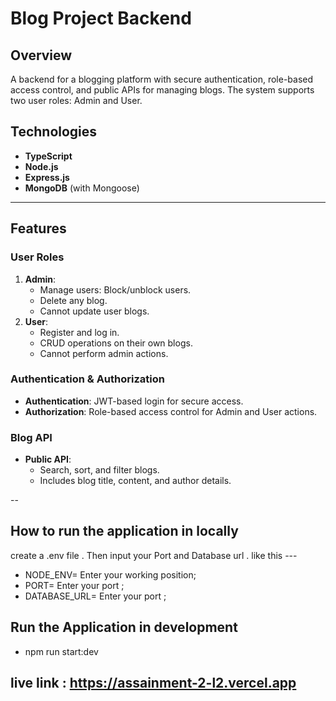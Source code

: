 # Blog Project Backend

## Overview
A backend for a blogging platform with secure authentication, role-based access control, and public APIs for managing blogs. The system supports two user roles: Admin and User.

## Technologies
- **TypeScript**
- **Node.js**
- **Express.js**
- **MongoDB** (with Mongoose)

---

## Features

### User Roles
1. **Admin**:
   - Manage users: Block/unblock users.
   - Delete any blog.
   - Cannot update user blogs.
2. **User**:
   - Register and log in.
   - CRUD operations on their own blogs.
   - Cannot perform admin actions.

### Authentication & Authorization
- **Authentication**: JWT-based login for secure access.
- **Authorization**: Role-based access control for Admin and User actions.

### Blog API
- **Public API**: 
  - Search, sort, and filter blogs.
  - Includes blog title, content, and author details.

--


## How to run the application in locally

create a .env file . Then input your Port and Database url . like this ---

- NODE_ENV= Enter your working position;
- PORT= Enter your port ;
- DATABASE_URL= Enter your port ;

## Run the Application in development

- npm run start:dev


## live link : https://assainment-2-l2.vercel.app








